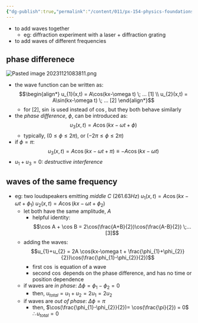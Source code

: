 ```yaml
---
{"dg-publish":true,"permalink":"/content/011/px-154-physics-foundations/px-154-f-waves/px-154-f3a-principle-of-superposition/","noteIcon":"1","created":"2025-08-27T13:14:08.559+01:00","updated":"2024-11-26T19:51:29.000+00:00"}
---
```


- to add waves together
	- eg: diffraction experiment with a laser + diffraction grating
- to add waves of  different frequencies
## phase differenece
![Pasted image 20231121083811.png](/img/user/pics/Pasted%20image%2020231121083811.png)
- the wave function can be written as: 
$$\begin{align*}
	u_{1}(x,t) = A\cos(kx-\omega t) \; ... [1] \\
	u_{2}(x,t) = A\sin(kx-\omega t) \; ... [2]
\end{align*}$$
	- for $[2]$, $\sin$ is used instead of $\cos$, but they both behave similarly
- the *phase difference*, $\phi$, can be introduced as: 
$$u_{3}(x,t) = A \cos(kx-\omega t+ \phi)$$
	- typically, $(0 \leq \phi \leq 2\pi)$, or ($-2\pi \leq \phi \leq 2\pi)$
- if $\phi = \pi$: 
$$u_{3}(x,t) = A\cos(kx-\omega t + \pi) \equiv -A\cos(kx-\omega t)$$
- $u_{1} + u_{3} = 0$: *destructive interference*
## waves of the same frequency
- eg: two loudspeakers emitting *middle C* $(261.63Hz)$
		$u_{1}(x,t) = A \cos(kx-\omega t+ \phi_{1})$
		$u_{2}(x,t) = A \cos(kx-\omega t+ \phi_{2})$
	- let both have the same amplitude, $A$
		- helpful identity: $$\cos A + \cos B = 2\cos(\frac{A+B}{2})\cos(\frac{A-B}{2}) \;...[3]$$
	- adding the waves: 
	$$u_{1}+u_{2} = 2A \cos(kx-\omega t + \frac{\phi_{1}+\phi_{2}}{2})\cos(\frac{\phi_{1}-\phi_{2}}{2})$$
		- first $\cos$ is equation of a wave
		- second $\cos$ depends on the phase difference, and has no time or position dependence
	- if waves are *in phase*: $\Delta \phi = \phi_{1} - \phi_{2} = 0$
		- then, $u_{total} = u_{1}+u_{2} = 2u_{1}= 2u_{2}$
	- if waves are *out of phase*: $\Delta\phi = \pi$
		- then, $\cos(\frac{\phi_{1}-\phi_{2}}{2})= \cos(\frac{\pi}{2}) = 0$
			$\therefore u_{total} = 0$ 
